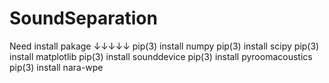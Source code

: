 # SoundSeparation
Need install pakage
↓↓↓↓↓
pip(3) install numpy
pip(3) install scipy
pip(3) install matplotlib
pip(3) install sounddevice
pip(3) install pyroomacoustics
pip(3) install nara-wpe
